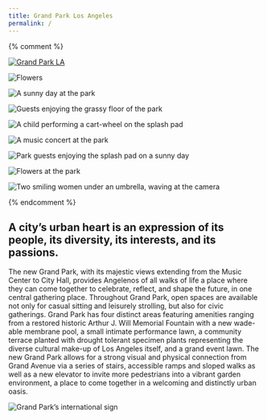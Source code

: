 ```yaml
---
title: Grand Park Los Angeles
permalink: /
---
```


<h1 style="position: absolute; left: -9999px;">Grand Park</h1>

{% comment %}

[![Grand Park LA](https://grandparkla.org/wp-content/uploads/2016/12/cropped-header960-optimized.png)](https://grandparkla.org/)

![Flowers](https://grandparkla.org/wp-content/uploads/2016/12/2-optimized.jpg)

![A sunny day at the park](https://grandparkla.org/wp-content/uploads/2016/12/3-optimized.jpg)

![Guests enjoying the grassy floor of the park](https://grandparkla.org/wp-content/uploads/2016/12/4-optimized.jpg)

![A child performing a cart-wheel on the splash pad](https://grandparkla.org/wp-content/uploads/2016/12/5-optimized.jpg)

![A music concert at the park](https://grandparkla.org/wp-content/uploads/2016/12/6-optimized.jpg)

![Park guests enjoying the splash pad on a sunny day](https://grandparkla.org/wp-content/uploads/2016/12/7-optimized.jpg)

![Flowers at the park](https://grandparkla.org/wp-content/uploads/2016/12/8-optimized.jpg)

![Two smiling women under an umbrella, waving at the camera](https://grandparkla.org/wp-content/uploads/2016/12/9-optimized.jpg)

{% endcomment %}

## A city’s urban heart is an expression of its people, its diversity, its interests, and its passions.

The new Grand Park, with its majestic views extending from the Music Center to City Hall, provides Angelenos of all walks of life a place where they can come together to celebrate, reflect, and shape the future, in one central gathering place. Throughout Grand Park, open spaces are available not only for casual sitting and leisurely strolling, but also for civic gatherings. Grand Park has four distinct areas featuring amenities ranging from a restored historic Arthur J. Will Memorial Fountain with a new wade-able membrane pool, a small intimate performance lawn, a community terrace planted with drought tolerant specimen plants representing the diverse cultural make-up of Los Angeles itself, and a grand event lawn. The new Grand Park allows for a strong visual and physical connection from Grand Avenue via a series of stairs, accessible ramps and sloped walks as well as a new elevator to invite more pedestrians into a vibrant garden environment, a place to come together in a welcoming and distinctly urban oasis.

![Grand Park’s international sign](https://grandparkla.org/wp-content/uploads/2016/12/1-optimized.jpg)

